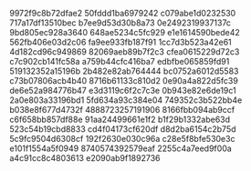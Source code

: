 9972f9c8b72dfae2
50fddd1ba6979242
c079abe1d0232530
717a17df13510bec
b7ee9d53d30b8a73
0e2492319937137c
9bd805ec928a3640
648ae5234c5fc929
e1e1614590bede42
562fb406e03d2c06
fa9ee933fb187f91
1cc7d3b523a42e61
4d182cd96c949869
82069aeb89b7f2c3
cfea0615229d72c3
c7c902cb141fc58a
a759b44cfc416ba7
edbfbe065859fd91
519132352a15196b
2b482e82ab764444
bc0752a6012d5583
c73b07806acb4b40
8716b61133c810d2
0e90a4a822d5fc39
de6e52a984776b47
e3d3119c6f2c7c3e
0b943e82e6de19c1
2a0e803a33196bd1
5fd634a93c384e04
749352c3b522bb4e
b038e8f677d4732f
4888723257191906
8166fbb094ab9ccf
c6f658bb857df88e
91aa24499661e1f2
b1f29b1332abe63d
523c54b19cbd8833
cd4f04173cf620df
d8d2ba6154c2b75d
5c9fc9504d6308cf
192f2630e030c96a
c28e5f8bfe530e3c
e101f1554a5f0949
8740574392579eaf
2255c4a7eed9f00a
a4c91cc8c4803613
e2090ab9f1892736
